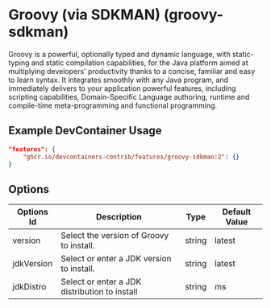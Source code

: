 
# Groovy (via SDKMAN) (groovy-sdkman)

Groovy is a powerful, optionally typed and dynamic language, with static-typing
and static compilation capabilities, for the Java platform aimed at multiplying
developers' productivity thanks to a concise, familiar and easy to learn syntax.
It integrates smoothly with any Java program, and immediately delivers to your
application powerful features, including scripting capabilities, Domain-Specific
Language authoring, runtime and compile-time meta-programming and functional
programming.

## Example DevContainer Usage

```json
"features": {
    "ghcr.io/devcontainers-contrib/features/groovy-sdkman:2": {}
}
```

## Options

| Options Id | Description | Type | Default Value |
|-----|-----|-----|-----|
| version | Select the version of Groovy to install. | string | latest |
| jdkVersion | Select or enter a JDK version to install. | string | latest |
| jdkDistro | Select or enter a JDK distribution to install | string | ms |


